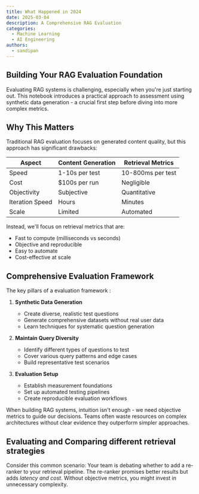 ```yaml
---
title: What Happened in 2024
date: 2025-03-04
description: A Comprehensive RAG Evaluation
categories:
  - Machine Learning
  - AI Engineering
authors:
  - sandipan
---
```



## Building Your RAG Evaluation Foundation

Evaluating RAG systems is challenging, especially when you're just starting out. This notebook introduces a practical approach to assessment using synthetic data generation - a crucial first step before diving into more complex metrics.

## Why This Matters

Traditional RAG evaluation focuses on generated content quality, but this approach has significant drawbacks:

| Aspect | Content Generation | Retrieval Metrics |
|--------|-------------------|-------------------|
| Speed | 1-10s per test | 10-800ms per test |
| Cost | $100s per run | Negligible |
| Objectivity | Subjective | Quantitative |
| Iteration Speed | Hours | Minutes |
| Scale | Limited | Automated |

Instead, we'll focus on retrieval metrics that are:
- Fast to compute (milliseconds vs seconds)
- Objective and reproducible
- Easy to automate
- Cost-effective at scale

## Comprehensive Evaluation Framework

The key pillars of a evaluation framework :
1. **Synthetic Data Generation**
   - Create diverse, realistic test questions
   - Generate comprehensive datasets without real user data
   - Learn techniques for systematic question generation

2. **Maintain Query Diversity**
   - Identify different types of questions to test
   - Cover various query patterns and edge cases
   - Build representative test scenarios

3. **Evaluation Setup**
   - Establish measurement foundations
   - Set up automated testing pipelines
   - Create reproducible evaluation workflows



  When building RAG systems, intuition isn't enough - we need objective metrics to guide our decisions. Teams often waste resources on complex architectures without clear evidence they outperform simpler approaches.

## Evaluating and Comparing different retrieval strategies

   Consider this common scenario: Your team is debating whether to add a re-ranker to your retrieval pipeline. The re-ranker promises better results but adds *latency and cost*. Without objective metrics, you might invest in unnecessary complexity.

